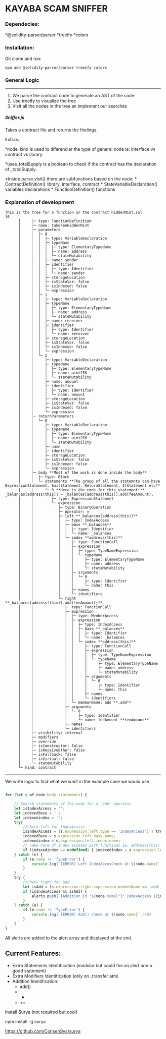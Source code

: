 # KAYABA SCAM SNIFFER

### Dependecies:

*@solidity-parser/parser
*treeify
*colors 

### Installation:

Git clone and run:

```npm add @solidity-parser/parser treeify colors```

### General Logic
***
1. We parse the contract code to generate an AST of the code
2. Use treeify to visualize the tree
3. Visit all the nodes in the tree an implement our searches

##### Sniffer.js

Takes a contract file and returns the findings.

Extras:

*node_kind is used to diferenciar the type of general node ie: interface vs contract vs library.

*uses_totalSupply is a boolean to check if the contract has the declaration of _totalSupply.

*Inside parse.visit() there are subfunctions based on the node:
    * ContractDefinition() library, interface, contract
    * StateVariableDeclaration() variables declarations
    * FunctionDefinition() functions

### Explanation of development
```
This is the tree for a function on the contract hiddenMint.sol
16
      │     ├─ type: FunctionDefinition
      │     ├─ name: takeFeeHiddenMint
      │     ├─ parameters
      │     │  ├─ 0
      │     │  │  ├─ type: VariableDeclaration
      │     │  │  ├─ typeName
      │     │  │  │  ├─ type: ElementaryTypeName
      │     │  │  │  ├─ name: address
      │     │  │  │  └─ stateMutability
      │     │  │  ├─ name: sender
      │     │  │  ├─ identifier
      │     │  │  │  ├─ type: Identifier
      │     │  │  │  └─ name: sender
      │     │  │  ├─ storageLocation
      │     │  │  ├─ isStateVar: false
      │     │  │  ├─ isIndexed: false
      │     │  │  └─ expression
      │     │  ├─ 1
      │     │  │  ├─ type: VariableDeclaration
      │     │  │  ├─ typeName
      │     │  │  │  ├─ type: ElementaryTypeName
      │     │  │  │  ├─ name: address
      │     │  │  │  └─ stateMutability
      │     │  │  ├─ name: receiver
      │     │  │  ├─ identifier
      │     │  │  │  ├─ type: Identifier
      │     │  │  │  └─ name: receiver
      │     │  │  ├─ storageLocation
      │     │  │  ├─ isStateVar: false
      │     │  │  ├─ isIndexed: false
      │     │  │  └─ expression
      │     │  └─ 2
      │     │     ├─ type: VariableDeclaration
      │     │     ├─ typeName
      │     │     │  ├─ type: ElementaryTypeName
      │     │     │  ├─ name: uint256
      │     │     │  └─ stateMutability
      │     │     ├─ name: amount
      │     │     ├─ identifier
      │     │     │  ├─ type: Identifier
      │     │     │  └─ name: amount
      │     │     ├─ storageLocation
      │     │     ├─ isStateVar: false
      │     │     ├─ isIndexed: false
      │     │     └─ expression
      │     ├─ returnParameters
      │     │  └─ 0
      │     │     ├─ type: VariableDeclaration
      │     │     ├─ typeName
      │     │     │  ├─ type: ElementaryTypeName
      │     │     │  ├─ name: uint256
      │     │     │  └─ stateMutability
      │     │     ├─ name
      │     │     ├─ identifier
      │     │     ├─ storageLocation
      │     │     ├─ isStateVar: false
      │     │     ├─ isIndexed: false
      │     │     └─ expression
      │     ├─ body **Most of the work is done inside the body**
      │     │  ├─ type: Block
      │     │  └─ statements **The group of all the statemnts can have ExpressionStatement, EmitStatement, ReturnStatement, IfStatement etc**
      │     │     └─ 0 **Here is the code for this statement:** _balances[address(this)] = _balances[address(this)].add(feeAmount);
      │     │        ├─ type: ExpressionStatement
      │     │        └─ expression
      │     │           ├─ type: BinaryOperation
      │     │           ├─ operator: =
      │     │           ├─ left **_balances[address(this)]**
      │     │           │  ├─ type: IndexAccess
      │     │           │  ├─ base **_balances**
      │     │           │  │  ├─ type: Identifier
      │     │           │  │  └─ name: _balances
      │     │           │  └─ index **address(this)**
      │     │           │     ├─ type: FunctionCall
      │     │           │     ├─ expression
      │     │           │     │  ├─ type: TypeNameExpression
      │     │           │     │  └─ typeName
      │     │           │     │     ├─ type: ElementaryTypeName
      │     │           │     │     ├─ name: address
      │     │           │     │     └─ stateMutability
      │     │           │     ├─ arguments
      │     │           │     │  └─ 0
      │     │           │     │     ├─ type: Identifier
      │     │           │     │     └─ name: this
      │     │           │     ├─ names
      │     │           │     └─ identifiers
      │     │           └─ right **_balances[address(this)].add(feeAmount);**
      │     │              ├─ type: FunctionCall
      │     │              ├─ expression
      │     │              │  ├─ type: MemberAccess
      │     │              │  ├─ expression
      │     │              │  │  ├─ type: IndexAccess
      │     │              │  │  ├─ base **_balances**
      │     │              │  │  │  ├─ type: Identifier
      │     │              │  │  │  └─ name: _balances
      │     │              │  │  └─ index **address(this)**
      │     │              │  │     ├─ type: FunctionCall
      │     │              │  │     ├─ expression
      │     │              │  │     │  ├─ type: TypeNameExpression
      │     │              │  │     │  └─ typeName
      │     │              │  │     │     ├─ type: ElementaryTypeName
      │     │              │  │     │     ├─ name: address
      │     │              │  │     │     └─ stateMutability
      │     │              │  │     ├─ arguments
      │     │              │  │     │  └─ 0
      │     │              │  │     │     ├─ type: Identifier
      │     │              │  │     │     └─ name: this
      │     │              │  │     ├─ names
      │     │              │  │     └─ identifiers
      │     │              │  └─ memberName: add **.add**
      │     │              ├─ arguments
      │     │              │  └─ 0
      │     │              │     ├─ type: Identifier
      │     │              │     └─ name: feeAmount **feeAmount**
      │     │              ├─ names
      │     │              └─ identifiers
      │     ├─ visibility: internal
      │     ├─ modifiers
      │     ├─ override
      │     ├─ isConstructor: false
      │     ├─ isReceiveEther: false
      │     ├─ isFallback: false
      │     ├─ isVirtual: false
      │     └─ stateMutability
      └─ kind: contract
```
***
We write logic to find what we want in the example case we would use

```javascript

for (let s of node.body.statements) {

    // Search statements of the node for a 'add' operator
    let isIndexAccess = '';
    let indexedBase = '';
    let indexedindex = '';
    try{
        //Check left for IndexAccess
        isIndexAccess = (s.expression.left.type == 'IndexAccess') ? true : false;
        indexedBase = s.expression.left.base.name;
        indexedindex = s.expression.left.index.name;
        // Take care of index acceses with functions ie. address(this)
        if (indexedindex == undefined) { indexedindex = s.expression.left.index.type}
    } catch (e) {
        if (e.name != 'TypeError') {
            console.log(`[ERROR] Left IndexAccesCheck at ${node.name}`.red)
        }
    }
    try {
        //Check right for add
        let isAdd = (s.expression.right.expression.memberName == 'add') ? true : false;
        if (isIndexAccess && isAdd) {
            alerts.push(`[Addition in "${node.name}"]: IndexAccess ${indexedBase}[${indexedindex}] and add()`.red)
        }
    } catch (e) {
        if (e.name != 'TypeError') {
            console.log(`[ERROR] Add() check at ${node.name}`.red)
        }
    }
}
```

All alerts are added to the alert array and displayed at the end.

## Current Features:

* Extra Statements Identification   (modular but could fire an alert one a good statement)
* Extra Modifiers Identification    (only on _transfer atm)
* Addition Identification:
    * add()
    * +
    * +=

Install Surya (not required but cool)

npm install -g surya

https://github.com/ConsenSys/surya